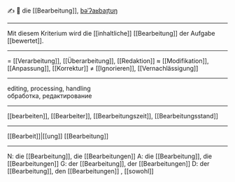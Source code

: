 ✍️ 🔴 die [[Bearbeitung]], [bəˈʔaʁbaɪ̯tʊŋ](https://youglish.com/pronounce/Bearbeitung/german)

---
Mit diesem Kriterium wird die [[inhaltliche]] [[Bearbeitung]] der Aufgabe [[bewertet]].

---
= [[Verarbeitung]], [[Überarbeitung]], [[Redaktion]]
≈ [[Modifikation]], [[Anpassung]], [[Korrektur]]
≠ [[Ignorieren]], [[Vernachlässigung]]

---
editing, processing, handling  
обработка, редактирование

---
[[bearbeiten]], [[Bearbeiter]], [[Bearbeitungszeit]], [[Bearbeitungsstand]]

---
[[Bearbeit]]|[[ung]]
[[Bearbeitung]]


---
N: die [[Bearbeitung]], die [[Bearbeitungen]]
A: die [[Bearbeitung]], die [[Bearbeitungen]]
G: der [[Bearbeitung]], der [[Bearbeitungen]]
D: der [[Bearbeitung]], den [[Bearbeitungen]]
, [[sowohl]]